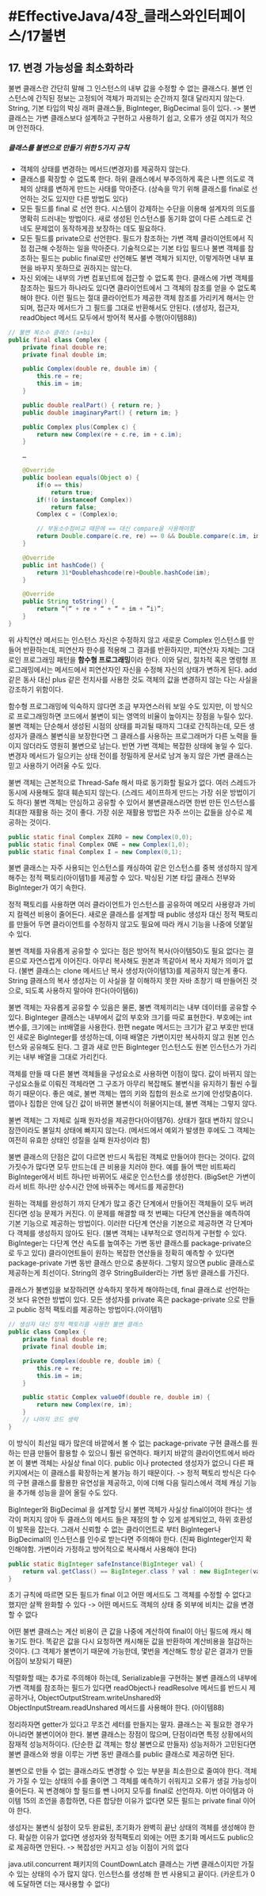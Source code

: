# #EffectiveJava/4장_클래스와인터페이스/17불변

## 17. 변경 가능성을 최소화하라

불변 클래스란 간단히 말해 그 인스턴스의 내부 값을 수정할 수 없는 클래스다. 불변 인스턴스에 간직된 정보는 고정되어 객체가 파괴되는 순간까지 절대 달라지지 않는다. 
String, 기본 타입의 박싱 래퍼 클래스들, BigInteger, BigDecimal 등이 있다.
-> 불변 클래스는 가변 클래스보다 설계하고 구현하고 사용하기 쉽고, 오류가 생길 여지가 적으며 안전하다.


##### 클래스를 불변으로 만들기 위한 5가지 규칙
- 객체의 상태를 변경하는 메서드(변경자)를 제공하지 않는다.
- 클래스를 확장할 수 없도록 한다. 하위 클래스에서 부주의하게 혹은 나쁜 의도로 객체의 상태를 변하게 만드는 사태를 막아준다. (상속을 막기 위해 클래스를 final로 선언하는 것도 있지만 다른 방법도 있다)
- 모든 필드를 final 로 선언 한다. 시스템이 강제하는 수단을 이용해 설계자의 의도를 명확히 드러내는 방법이다. 새로 생성된 인스턴스를 동기화 없이 다른 스레드로 건네도 문제없이 동작하게끔 보장하는 데도 필요하다.
- 모든 필드를 private으로 선언한다. 필드가 참조하는 가변 객체 클라이언트에서 직접 접근해 수정하는 일을 막아준다. 기술적으로는 기본 타입 필드나 불변 객체를 참조하는 필드는 public final로만 선언해도 불변 객체가 되지만, 이렇게하면 내부 표현을 바꾸지 못하므로 권하지는 않는다.
- 자신 외에는 내부의 가변 컴포넌트에 접근할 수 없도록 한다. 클래스에 가변 객체를 참조하는 필드가 하나라도 있다면 클라이언트에서 그 객체의 참조를 얻을 수 없도록 해야 한다. 이런 필드는 절대 클라이언트가 제공한 객체 참조를 가리키게 해서는 안되며, 접근자 메서드가 그 필드를 그대로 반환해서도 안된다. (생성자, 접근자, readObject 메서드 모두에서 방어적 복사를 수행(아이템88))

```java
// 불변 복소수 클래스 (a+bi)
public final class Complex {
	private final double re;
	private final double im;

	public Complex(double re, double im) {
		this.re = re;
		this.im = im;
	}

	public double realPart() { return re; }
	public double imaginaryPart() { return im; }

	public Complex plus(Complex c) {
		return new Complex(re + c.re, im + c.im);
	}

	…

	@Override
	public boolean equals(Object o) {
		if(o == this)
			return true;
		if(!(o instanceof Complex))
			return false;
		Complex c = (Complex)o;

		// 부동소수점비교 때문에 == 대신 compare을 사용해야함 
		return Double.compare(c.re, re) == 0 && Double.compare(c.im, im) == 0;
	}

	@Override
	public int hashCode() {
		return 31*Doublehashcode(re)+Double.hashCode(im);
	}

	@Override
	public String toString() {
		return “(“ + re + “ + “ + im + ”i)”;
	}
}
```

위 사칙연산 메서드는 인스턴스 자신은 수정하지 않고 새로운 Complex 인스턴스를 만들어 반환하는데, 피연산자 한수를 적용해 그 결과를 반환하지만, 피연산자 자체는 그대로인 프로그래밍 패턴을 **함수형 프로그래밍**이라 한다. 이와 달리, 절차적 혹은 명령형 프로그래밍에서는 메서드에서 피연산자인 자신을 수정해 자신의 상태가 변하게 된다. add 같은 동사 대신 plus 같은 전치사를 사용한 것도 객체의 값을 변경하지 않는 다는 사실을 강조하기 위함이다. 

함수형 프로그래밍에 익숙하지 않다면 조금 부자연스러워 보일 수도 있지만, 이 방식으로 프로그래밍하면 코드에서 불변이 되는 영역의 비율이 높아지는 장점을 누릴수 있다. 불변 객체는 단순해서 생성된 시점의 상태를 파괴될 때까지 그대로 간직하는데, 모든 생성자가 클래스 불변식을 보장한다면 그 클래스를 사용하는 프로그래머가 다른 노력을 들이지 않더라도 영원히 불변으로 남는다. 반면 가변 객체는 복잡한 상태에 놓일 수 있다. 변경자 메서드가 일으키는 상태 전이를 정밀하게 문서로 남겨 놓지 않은 가변 클래스는 믿고 사용하기 어려울 수도 있다.

불변 객체는 근본적으로 Thread-Safe 해서 따로 동기화할 필요가 없다. 여러 스레드가 동시에 사용해도 절대 훼손되지 않는다. (스레드 세이프하게 만드는 가장 쉬운 방법이기도 하다) 
불변 객체는 안심하고 공유할 수 있어서 불변클래스라면 한번 만든 인스턴스를 최대한 재활용 하는 것이 좋다. 가장 쉬운 재활용 방법은 자주 쓰이는 값들을 상수로 제공하는 것이다.

```java
public static final Complex ZERO = new Complex(0,0);
public static final Complex ONE = new Complex(1,0);
public static final Complex I = new Complex(0,1);
```

불변 클래스는 자주 사용되는 인스턴스를 캐싱하여 같은 인스턴스를 중복 생성하지 않게 해주는 정적 팩토리(아이템1)를 제공할 수 있다. 박싱된 기본 타입 클래스 전부와 BigInteger가 여기 속한다.

정적 팩토리를 사용하면 여러 클라이언트가 인스턴스를 공유하여 메모리 사용량과 가비지 컬렉션 비용이 줄어든다. 새로운 클래스를 설계할 때 public 생성자 대신 정적 팩토리를 만들어 두면 클라이언트를 수정하지 않고도 필요에 따라 캐시 기능을 나중에 덧붙일 수 있다.

불변 객체를 자유롭게 공유할 수 있다는 점은 방어적 복사(아이템50)도 필요 없다는 결론으로 자연스럽게 이어진다. 아무리 복사해도 원본과 똑같아서 복사 자체가 의미가 없다. (불변 클래스는 clone 메서드난 복사 생성자(아이템13)를 제공하지 않는게 좋다. String 클래스의 복사 생성자는 이 사실을 잘 이해하지 못한 자바 초창기 때 만들어진 것으로, 되도록 사용하지 말아야 한다(아이템6))

불변 객체는 자유롭게 공유할 수 있음은 물론, 불변 객체끼리는 내부 데이터를 공유할 수 있다. BigInteger 클래스는 내부에서 값의 부호와 크기를 따로 표현한다. 부호에는 int 변수를, 크기에는 int배열을 사용한다. 한편 negate 메서드는 크기가 같고 부호만 반대인 새로운 BigInteger를 생성하는데, 이때 배열은 가변이지만 복사하지 않고 원본 인스턴스와 공유해도 된다. 그 결과 새로 만든 BigInteger 인스턴스도 원본 인스턴스가 가리키는 내부 배열을 그대로 가리킨다.

객체를 만들 때 다른 불변 객체들을 구성요소로 사용하면 이점이 많다. 값이 바뀌지 않는 구성요소들로 이뤄진 객체라면 그 구조가 아무리 복잡해도 불변식을 유지하기 훨씬 수월하기 때문이다. 좋은 예로, 불변 객체는 맵의 키와 집합의 원소로 쓰기에 안성맞춤이다. 맵이나 집합은 안에 담긴 값이 바뀌면 불변식이 허물어지는데, 불변 객체는 그렇지 않다.

불변 객체는 그 자체로 실패 원자성을 제공한다(아이템76). 상태가 절대 변하지 않으니 잠깐이라도 불일치 상태에 빠지지 않는다. (메서드에서 예외가 발생한 후에도 그 객체는 여전히 유효한 상태인 성질을 실패 원자성이라 함)


불변 클래스의 단점은 값이 다르면 반드시 독립된 객체로 만들어야 한다는 것이다. 값의 가짓수가 많다면 모두 만드는데 큰 비용을 치러야 한다. 예를 들어 백만 비트짜리 BigInteger에서 비트 하나만 바뀌어도 새로운 인스턴스를 생성한다. (BigSet은 가변이라서 비트 하나만 상수시간 안에 바꿔주는 메서드를 제공한다)

원하는 객체를 완성하기 까지 단계가 많고 중간 단계에서 만들어진 객체들이 모두 버려진다면 성능 문제가 커진다. 이 문제를 해결할 때
 첫 번째는 다단계 연산들을 예측하여 기본 기능으로 제공하는 방법이다. 이러한 다단계 연산을 기본으로 제공하면 각 단계마다 객체를 생성하지 않아도 된다. (불변 객체는 내부적으로 영리하게 구현할 수 있다. BigInteger는 다단계 연산 속도를 높여주는 가변 동반 클래스를 package-private으로 두고 있다) 클라이언트들이 원하는 복잡한 연산들을 정확히 예측할 수 있다면 package-private 가변 동반 클래스 만으로 충분하다. 그렇지 않으면 public 클래스로 제공하는게 최선이다. String의 경우 StringBuilder라는 가변 동반 클래스를 가진다.


클래스가 불변임을 보장하려면 상속하지 못하게 해야하는데, final 클래스로 선언하는 것 보다 유연한 방법이 있다. 모든 생성자를 private 혹은 package-private 으로 만들고 public 정적 팩토리를 제공하는 방법이다.(아이템1)

```java
// 생성자 대신 정적 팩토리를 사용한 불변 클래스
public class Complex {
	private final double re;
	private final double im;

	private Complex(double re, double im) {
		this.re = re;
		this.im = im;
	}

	public static Complex valueOf(double re, double im) {
		return new Complex(re, im);
	}
	// 나머지 코드 생략
}
```

이 방식이 최선일 때가 많은데 바깥에서 볼 수 없는 package-private 구현 클래스를 원하는 만큼 만들어 활용할 수 있으니 훨씬 유연하다. 패키지 바깥의 클라이언트에서 바라본 이 불변 객체는 사실상 final 이다. public 이나 protected 생성자가 없으니 다른 패키지에서는 이 클래스를 확장하는게 불가능 하기 때문이다. 
-> 정적 팩토리 방식은 다수의 구현 클래스를 활용한 유연성을 제공하고, 이에 더해 다음 릴리스에서 객체 캐싱 기능을 추가해 성능을 끌어 올릴 수도 있다.


BigInteger와 BigDecimal 을 설계할 당시 불변 객체가 사실상 final이어야 한다는 생각이 퍼지지 않아 두 클래스의 메서드 들은 재정의 할 수 있게 설계되었고, 하위 호환성이 발목을 잡는다. 그래서 신뢰할 수 없는 클라이언트로 부터 BigInteger나 BigDecimal의 인스턴스를 인수로 받는다면 주의해야 한다. (진짜 BigInteger인지 확인해야함. 가변이라 가정하고 방어적으로 복사해서 사용해야 한다)

```java
public static BigInteger safeInstance(BigInteger val) {
	return val.getClass() == BigInteger.class ? val : new BigInteger(val.toByteArray());
}
```

초기 규칙에 따르면 모든 필드가 final 이고 어떤 메서드도 그 객체를 수정할 수 없다고 했지만 살짝 완화할 수 있다 -> 어떤 메서드도 객체의 상태 중 외부에 비치는 값을 변경할 수 없다

어떤 불변 클래스는 계산 비용이 큰 값을 나중에 계산하여 final이 아닌 필드에 캐시 해 놓기도 한다. 똑같은 값을 다시 요청하면 캐시해둔 값을 반환하여 계산비용을 절감하는 것이다. (그 객체가 불변이기 때문에 가능한데, 몇번을 계산해도 항상 같은 결과가 만들어짐이 보장되기 때문)

직렬화할 때는 추가로 주의해야 하는데, Serializable을 구현하는 불변 클래스의 내부에 가변 객체를 참조하는 필드가 있다면 readObject나 readResolve 메서드를 반드시 제공하거나, ObjectOutputStream.writeUnshared와 ObjectInputStream.readUnshared 메서드를 사용해야 한다. (아이템88)

정리하자면 getter가 있다고 무조건 세터를 만들지는 말자. 클래스는 꼭 필요한 경우가 아니라면 불변이어야 한다. 불변 클래스는 장점이 많으며, 단점이라면 특정 상황에서의 잠재적 성능저하이다. (단순한 값 객체는 항상 불변으로 만들자) 성능저하가 고민된다면 불변 클래스와 쌍을 이루는 가변 동반 클래스를 public 클래스로 제공하면 된다.

불변으로 만들 수 없는 클래스라도 변경할 수 있는 부분을 최소한으로 줄여야 한다. 객체가 가질 수 있는 상태의 수를 줄이면 그 객체를 예측하기 쉬워지고 오류가 생길 가능성이 줄어든다. 꼭 변경해야 할 필드를 뺀 나머지 모두를 final로 선언하자. 이번 아이템과 아이템 15의 조언을 종합하면, 다른 합당한 이유가 없다면 모든 필드는 private final 이어야 한다.

생성자는 불변식 설정이 모두 완료된, 초기화가 완벽히 끝난 상태의 객체를 생성해야 한다. 확실한 이유가 없다면 생성자와 정적팩토리 외에는 어떤 초기화 메서드도 public으로 제공하면 안된다. -> 복잡성만 커지고 성능 이점이 거의 없다

java.util.concurrent 패키지의 CountDownLatch 클래스는 가변 클래스이지만 가질 수 있는 상태의 수가 많지 않다. 인스턴스를 생성해 한 번 사용되고 끝이다. (카운트가 0에 도달하면 더는 재사용할 수 없다)




